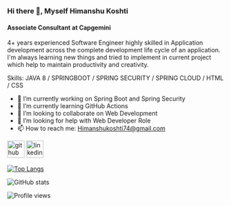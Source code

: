 ### Hi there 👋, Myself Himanshu Koshti
####  Associate Consultant at Capgemini 
4+ years experienced Software Engineer highly skilled in Application development across the complete development life cycle of an application. I'm always learning new things and tried to implement in current project which help to maintain productivity and creativity.

Skills: JAVA 8 / SPRINGBOOT / SPRING SECURITY / SPRING CLOUD / HTML / CSS 

- 🔭 I’m currently working on Spring Boot and Spring Security
- 🌱 I’m currently learning GitHub Actions
- 👯 I’m looking to collaborate on Web Development 
- 🤔 I’m looking for help with Web Developer Role 
- 📫 How to reach me: Himanshukoshti74@gmail.com 


[<img src='https://cdn.jsdelivr.net/npm/simple-icons@3.0.1/icons/github.svg' alt='github' height='40'>](https://github.com/Himanshu-Koshti-lab)  [<img src='https://cdn.jsdelivr.net/npm/simple-icons@3.0.1/icons/linkedin.svg' alt='linkedin' height='40'>](https://www.linkedin.com/in/himanshu-koshti-b74157117//)  

[![Top Langs](https://github-readme-stats.vercel.app/api/top-langs/?username=Himanshu-Koshti-lab)](https://github.com/anuraghazra/github-readme-stats)

![GitHub stats](https://github-readme-stats.vercel.app/api?username=Himanshu-Koshti-lab&show_icons=true)  

![Profile views](https://gpvc.arturio.dev/Himanshu-Koshti-lab)  
